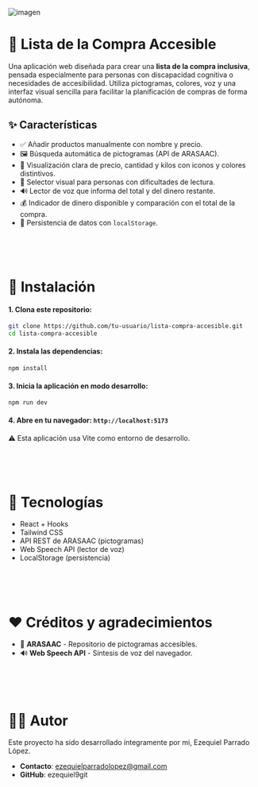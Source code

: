 
![imagen](https://github.com/user-attachments/assets/d5027e80-a9a1-4926-bebe-1296a137fdd1)

# 🛒 Lista de la Compra Accesible
Una aplicación web diseñada para crear una **lista de la compra inclusiva**, pensada especialmente para personas con discapacidad cognitiva o necesidades de accesibilidad. Utiliza pictogramas, colores, voz y una interfaz visual sencilla para facilitar la planificación de compras de forma autónoma.

## ✨ Características

- ✅ Añadir productos manualmente con nombre y precio.
- 🖼️ Búsqueda automática de pictogramas (API de ARASAAC).
- 🎨 Visualización clara de precio, cantidad y kilos con iconos y colores distintivos.
- 🧠 Selector visual para personas con dificultades de lectura.
- 🔊 Lector de voz que informa del total y del dinero restante.
- 💰 Indicador de dinero disponible y comparación con el total de la compra.
- 💾 Persistencia de datos con `localStorage`.

<br><br><br>

# 🚀 Instalación

#### 1. Clona este repositorio:
   ```bash
   git clone https://github.com/tu-usuario/lista-compra-accesible.git
   cd lista-compra-accesible
```

#### 2. Instala las dependencias:

```
npm install
```

#### 3. Inicia la aplicación en modo desarrollo:

```
npm run dev
```

#### 4. Abre en tu navegador: `http://localhost:5173`

⚠️ Esta aplicación usa Vite como entorno de desarrollo.


<br><br><br>

# 🧩 Tecnologías
- React + Hooks
- Tailwind CSS
- API REST de ARASAAC (pictogramas)
- Web Speech API (lector de voz)
- LocalStorage (persistencia)

<br><br><br>

# ❤️ Créditos y agradecimientos
- 🧩 **ARASAAC** - Repositorio de pictogramas accesibles.
- 🔊 **Web Speech API** - Síntesis de voz del navegador.

<br><br><br>

# 🧑‍💻 Autor
Este proyecto ha sido desarrollado íntegramente por mi, Ezequiel Parrado López.
- **Contacto**: ezequielparradolopez@gmail.com
- **GitHub**: ezequiel9git
